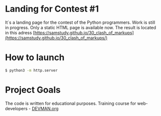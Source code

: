 # Landing for Contest #1

It`s a landing page for the contest of the Python programmers. Work is still in progress. Only a static HTML page is available now.
The result is located in this adress [https://samstudy.github.io/30_clash_of_markups](https://samstudy.github.io/30_clash_of_markups/)

# How to launch

```bash
$ python3 -m http.server
```

# Project Goals

The code is written for educational purposes. Training course for web-developers - [DEVMAN.org](https://devman.org)
